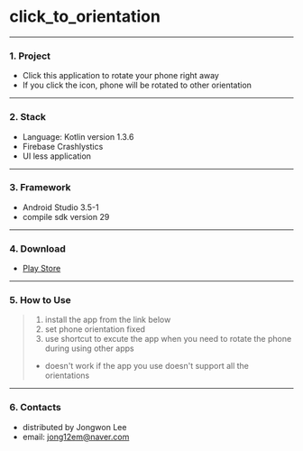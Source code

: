 # click_to_orientation
---------------------------

### 1. Project
- Click this application to rotate your phone right away
- If you click the icon, phone will be rotated to other orientation

---------------------------
### 2. Stack
- Language: Kotlin version 1.3.6
- Firebase Crashlystics
- UI less application

---------------------------
### 3. Framework
- Android Studio 3.5-1  
- compile sdk version 29  

---------------------------
### 4. Download
- [Play Store](https://play.google.com/store/apps/details?id=com.clicktoorientation)

---------------------------
### 5. How to Use
> 1. install the app from the link below
> 2. set phone orientation fixed
> 3. use shortcut to excute the app when you need to rotate the phone during using other apps
> * doesn't work if the app you use doesn't support all the orientations

---------------------------
### 6. Contacts
- distributed by Jongwon Lee  
- email: jong12em@naver.com
